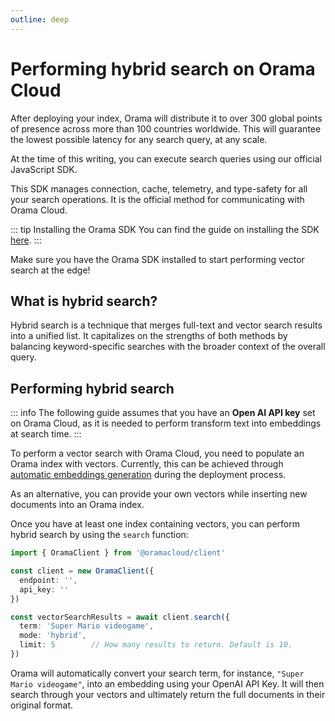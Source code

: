 ```yaml
---
outline: deep
---
```


# Performing hybrid search on Orama Cloud

After deploying your index, Orama will distribute it to over 300 global points of presence across more than 100 countries worldwide. This will guarantee the lowest possible latency for any search query, at any scale.

At the time of this writing, you can execute search queries using our official JavaScript SDK.

This SDK manages connection, cache, telemetry, and type-safety for all your search operations. It is the official method for communicating with Orama Cloud.

::: tip Installing the Orama SDK
You can find the guide on installing the SDK [here](/cloud/integrating-orama-cloud/javascript-sdk).
:::

Make sure you have the Orama SDK installed to start performing vector search at the edge!

## What is hybrid search?

Hybrid search is a technique that merges full-text and vector search results into a unified list. It capitalizes on the strengths of both methods by balancing keyword-specific searches with the broader context of the overall query.

## Performing hybrid search

::: info
The following guide assumes that you have an **Open AI API key** set on Orama Cloud, as it is needed to perform transform text into embeddings at search time.
:::

To perform a vector search with Orama Cloud, you need to populate an Orama index with vectors. Currently, this can be achieved through [automatic embeddings generation](/cloud/orama-ai/automatic-embeddings-generation) during the deployment process.

As an alternative, you can provide your own vectors while inserting new documents into an Orama index.

Once you have at least one index containing vectors, you can perform hybrid search by using the `search` function:

```ts
import { OramaClient } from '@oramacloud/client'

const client = new OramaClient({
  endpoint: '',
  api_key: ''
})

const vectorSearchResults = await client.search({
  term: 'Super Mario videogame',
  mode: 'hybrid',
  limit: 5        // How many results to return. Default is 10.
})
```

Orama will automatically convert your search term, for instance, `"Super Mario videogame"`, into an embedding using your OpenAI API Key. It will then search through your vectors and ultimately return the full documents in their original format.